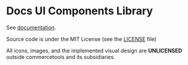 # Docs UI Components Library

See [documentation](https://docs-kit.commercetools.vercel.app/documentation/configuration/packages#ui-components-library).

Source code is under the MIT License (see the [LICENSE](../../LICENSE) file)

All icons, images, and the implemented visual design are **UNLICENSED** outside commercetools and its subsidiaries.
